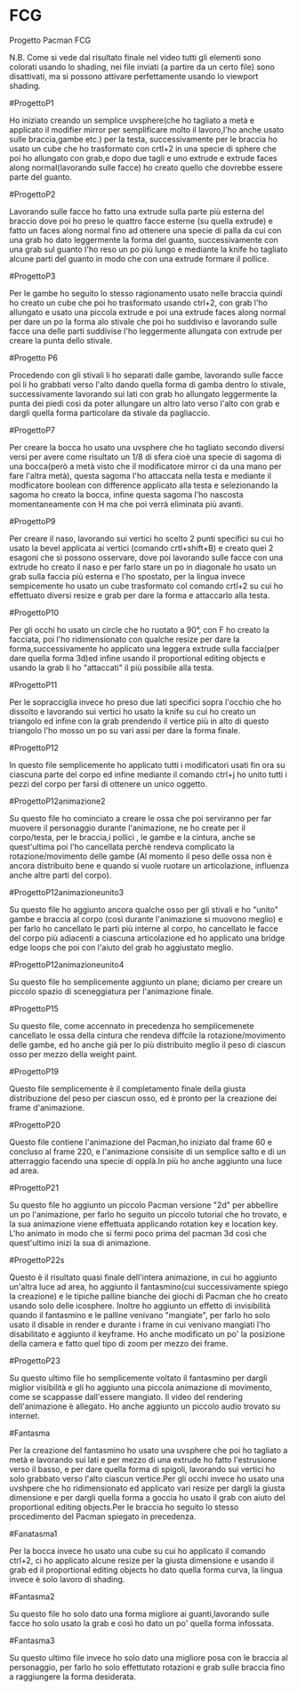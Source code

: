 # FCG
Progetto Pacman FCG

N.B. Come si vede dal risultato finale nel video tutti gli elementi sono colorati usando lo shading, nei file inviati (a partire da un certo file) sono disattivati, ma si possono attivare perfettamente usando lo viewport shading.

#ProgettoP1

Ho iniziato creando un semplice uvsphere(che ho tagliato a metà e applicato il modifier mirror per semplificare molto il lavoro,l'ho anche usato sulle braccia,gambe etc.) per la testa, successivamente per le braccia ho usato un cube che ho trasformato con crtl+2 in una specie di sphere che poi ho allungato con grab,e dopo due tagli e uno extrude e extrude faces along normal(lavorando sulle facce) ho creato quello che dovrebbe essere parte del guanto.

#ProgettoP2

Lavorando sulle facce ho fatto una extrude sulla parte più esterna del braccio dove poi ho preso le quattro facce esterne (su quella extrude) e fatto un faces along normal fino ad ottenere una specie di palla da cui con una grab ho dato leggermente la forma del guanto, successivamente con una grab sul guanto l'ho reso un po più lungo e mediante la knife ho tagliato alcune parti del guanto in modo che con una extrude formare il pollice.

#ProgettoP3

Per le gambe ho seguito lo stesso ragionamento usato nelle braccia quindi ho creato un cube che poi ho trasformato usando ctrl+2, con grab l'ho allungato e usato una piccola extrude e poi una extrude faces along normal per dare un po la forma alo stivale che poi ho suddiviso e lavorando sulle facce una delle parti suddivise l'ho leggermente allungata con extrude per creare la punta dello stivale. 

#Progetto P6

Procedendo con gli stivali li ho separati dalle gambe, lavorando sulle facce poi li ho grabbati verso l'alto dando quella forma di gamba dentro lo stivale, successivamente lavorando sui lati con grab ho allungato leggermente la punta dei piedi così da poter allungare un altro lato verso l'alto con grab e dargli quella forma particolare da stivale da pagliaccio.

#ProgettoP7

Per creare la bocca ho usato una uvsphere che ho tagliato secondo diversi versi per avere come risultato un 1/8 di sfera cioè una specie di sagoma di una bocca(però a metà visto che il modificatore mirror ci da una mano per fare l'altra metà), questa sagoma l'ho attaccata nella testa e mediante il modficatore boolean con difference applicato alla testa e selezionando la sagoma ho creato la bocca, infine questa sagoma l'ho nascosta momentaneamente con H ma che poi verrà eliminata più avanti.

#ProgettoP9

Per creare il naso, lavorando sui vertici ho scelto 2 punti specifici su cui ho usato la bevel applicata ai vertici (comando crtl+shift+B) e creato quei 2 esagoni che si possono osservare, dove poi lavorando sulle facce con una extrude ho creato il naso e per farlo stare un po in diagonale ho usato un grab sulla faccia più esterna e l'ho spostato, per la lingua invece sempicemente ho usato un cube trasformato col comando crtl+2 su cui ho effettuato diversi resize e grab per dare la forma e attaccarlo alla testa.

#ProgettoP10

Per gli occhi ho usato un circle che ho ruotato a 90°, con F ho creato la facciata, poi l'ho ridimensionato con qualche resize per dare la forma,successivamente ho applicato una leggera extrude sulla faccia(per dare quella forma 3d)ed infine usando il proportional editing objects e usando la grab li ho "attaccati" il più possibile alla testa.

#ProgettoP11

Per le sopracciglia invece ho preso due lati specifici sopra l'occhio che ho dissolto e lavorando sui vertici ho usato la knife su cui ho creato un triangolo ed infine con la grab prendendo il vertice più in alto di questo triangolo l'ho mosso un po su vari assi per dare la forma finale.

#ProgettoP12

In questo file semplicemente ho applicato tutti i modificatori usati fin ora su ciascuna parte del corpo ed infine mediante il comando ctrl+j ho unito tutti i pezzi del corpo per farsi di ottenere un unico oggetto.

#ProgettoP12animazione2

Su questo file ho cominciato a creare le ossa che poi serviranno per far muovere il personaggio durante l'animazione, ne ho create per il corpo/testa, per le braccia,i pollici , le gambe e la cintura, anche se quest'ultima poi l'ho cancellata perchè rendeva complicato la rotazione/movimento delle gambe (Al momento il peso delle ossa non è ancora distribuito bene e quando si vuole ruotare un articolazione, influenza anche altre parti del corpo).

#ProgettoP12animazioneunito3

Su questo file ho aggiunto ancora qualche osso per gli stivali e ho "unito" gambe e braccia al corpo (così durante l'animazione si muovono meglio) e per farlo ho cancellato le parti più interne al corpo, ho cancellato le facce del corpo più adiacenti a ciascuna articolazione ed ho applicato una bridge edge loops che poi con l'aiuto del grab ho aggiustato meglio.

#ProgettoP12animazioneunito4

Su questo file ho semplicemente aggiunto un plane; diciamo per creare un piccolo spazio di sceneggiatura per l'animazione finale.

#ProgettoP15

Su questo file, come accennato in precedenza ho semplicemenete cancellato le ossa della cintura che rendeva diffcile la rotazione/movimento delle gambe, ed ho anche già per lo più distribuito meglio il peso di ciascun osso per mezzo della weight paint.

#ProgettoP19

Questo file semplicemente è il completamento finale della giusta distribuzione del peso per ciascun osso, ed è pronto per la creazione dei frame d'animazione.

#ProgettoP20

Questo file contiene l'animazione del Pacman,ho iniziato dal frame 60 e concluso al frame 220, e l'animazione consisite di un semplice salto e di un atterraggio facendo una specie di opplà.In più ho anche aggiunto una luce ad area.

#ProgettoP21

Su questo file ho aggiunto un piccolo Pacman versione "2d" per abbellire un po l'animazione, per farlo ho seguito un piccolo tutorial che ho trovato, e la sua animazione viene effettuata applicando rotation key e location key. L'ho animato in modo che si fermi poco prima del pacman 3d così che quest'ultimo inizi la sua di animazione.

#ProgettoP22s

Questo è il risultato quasi finale dell'intera animazione, in cui ho aggiunto un'altra luce ad area, ho aggiunto il fantasmino(cui successivamente spiego la creazione) e le tipiche palline bianche dei giochi di Pacman che ho creato usando solo delle icosphere. Inoltre ho aggiunto un effetto di invisibilità quando il fantasmino e le palline venivano "mangiate", per farlo ho solo usato il disable in render e durante i frame in cui venivano mangiati l'ho disabilitato e aggiunto il keyframe. Ho anche modificato un po' la posizione della camera e fatto quel tipo di zoom per mezzo dei frame.

#ProgettoP23

Su questo ultimo file ho semplicemente voltato il fantasmino per dargli miglior visibilità e gli ho aggiunto una piccola animazione di movimento, come se scappasse dall'essere mangiato.
Il video del rendering dell'animazione è allegato. Ho anche aggiunto un piccolo audio trovato su internet.

#Fantasma

Per la creazione del fantasmino ho usato una uvsphere che poi ho tagliato a metà e lavorando sui lati e per mezzo di una extrude ho fatto l'estrusione verso il basso, e per dare quella forma di spigoli, lavorando sui vertici ho solo grabbato verso l'alto ciascun vertice.Per gli occhi invece ho usato una uvshpere che ho ridimensionato ed applicato vari resize per dargli la giusta dimensione e per dargli quella forma a goccia ho usato il grab con aiuto del proportional editing objects.Per le braccia ho seguito lo stesso procedimento del Pacman spiegato in precedenza.

#Fanatasma1

Per la bocca invece ho usato una cube su cui ho applicato il comando ctrl+2, ci ho applicato alcune resize per la giusta dimensione e usando il grab ed il proportional editing objects ho dato quella forma curva, la lingua invece è solo lavoro di shading.

#Fantasma2

Su questo file ho solo dato una forma migliore ai guanti,lavorando sulle facce ho solo usato la grab e così ho dato un po' quella forma infossata.

#Fantasma3

Su questo ultimo file invece ho solo dato una migliore posa con le braccia al personaggio, per farlo ho solo effettutato rotazioni e grab sulle braccia fino a raggiungere la forma desiderata.


